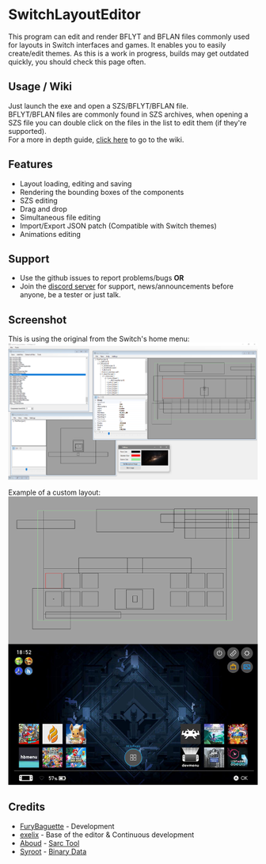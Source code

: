 # SwitchLayoutEditor
This program can edit and render BFLYT and BFLAN files commonly used for layouts in Switch interfaces and games. It enables you to easily create/edit themes. As this is a work in progress, builds may get outdated quickly, you should check this page often.

## Usage / Wiki
Just launch the exe and open a SZS/BFLYT/BFLAN file. \
BFLYT/BFLAN files are commonly found in SZS archives, when opening a SZS file you can double click on the files in the list to edit them (if they're supported). \
For a more in depth guide, [click here](https://github.com/FuryBaguette/SwitchLayoutEditor/wiki) to go to the wiki.

## Features
- Layout loading, editing and saving
- Rendering the bounding boxes of the components
- SZS editing
- Drag and drop
- Simultaneous file editing
- Import/Export JSON patch (Compatible with Switch themes)
- Animations editing

## Support
- Use the github issues to report problems/bugs **OR**
- Join the [discord server](https://discord.gg/ap6yfR2) for support, news/announcements before anyone, be a tester or just talk.

## Screenshot
This is using the original from the Switch's home menu:
![](https://github.com/FuryBaguette/SwitchLayoutEditor/blob/master/Screenshots/MainMenu.png)

Example of a custom layout:
![](https://github.com/FuryBaguette/SwitchLayoutEditor/blob/master/Screenshots/Example.png)

## Credits
- [FuryBaguette](https://github.com/FuryBaguette) - Development
- [exelix](https://github.com/exelix11) - Base of the editor & Continuous development
- [Aboud](https://github.com/aboood40091) - [Sarc Tool](https://github.com/aboood40091/SARC-Tool)
- [Syroot](https://gitlab.com/Syroot) - [Binary Data](https://gitlab.com/Syroot/BinaryData)
